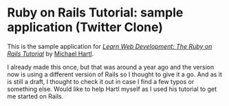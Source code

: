 # Ruby on Rails Tutorial: sample application (Twitter Clone)

This is the sample application for
[*Learn Web Development: The Ruby on Rails
Tutorial*](http://www.railstutorial.org/)
by [Michael Hartl](http://www.michaelhartl.com/).


I already made this once, but that was around a year ago and the version now is using a different version of Rails so I thought to give it a go.  And as it is still a draft, I thought to check it out in case I find a few typos or something else.  Would like to help Hartl myself as I used his tutorial to get me started on Rails.